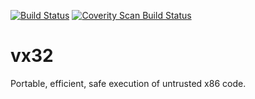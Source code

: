 [![Build Status](https://travis-ci.org/9fans/vx32.svg?branch=master)](https://travis-ci.org/9fans/vx32)
[![Coverity Scan Build Status](https://scan.coverity.com/projects/9fans-vx32/badge.svg)](https://scan.coverity.com/projects/9fans-vx32)

vx32
====

Portable, efficient, safe execution of untrusted x86 code.
